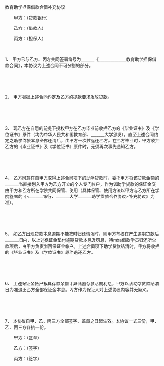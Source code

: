 



教育助学担保借款合同补充协议



 

　　甲方：（贷款银行）

　　乙方：（借款人）

　　丙方：（担保人）

　　

1、
甲方已与乙方、丙方共同签署编号为_______《______________教育助学担保借款合同》，本协议为上述合同不可分割的部分。

　　

　　

2、
甲方根据上述合同约定及乙方的提款要求发放贷款。

　　

　　

3、
现乙方在自愿的前提下授权甲方在乙方毕业前收押乙方的《毕业证书》及《学位证书》原件（均为中华人民共和国教育部、_______大学颁发），直至上述合同约定之助学贷款本息全部还清后，由甲方一次性返还乙方。在乙方毕业时，甲方收押乙方的《毕业证书》及《学位证书》原件时，无须再次事先通知乙方。

　　

　　

4、
乙方同意在自甲方取得上述合同项下的助学贷款时，委托甲方将该贷款金额的_______%直接划入甲方为乙方开立的个人专门帐户，作为该助学贷款的保证金交由甲方和乙方所在学院共同保管、使用（具体保管、使用方法以甲方与乙方所在学院签署的《&lt;_______银行、_______大学_______助学贷款合作协议&gt;补充协议》为准）。

　　

　　

5、
如乙方出现贷款本息逾期不能按时归还情况时，则甲方有权在产生逾期贷款后_______日内，以上述保证金垫付逾期贷款本息及罚息，待mba借款学员归还所欠款项后，由甲方负责划回保证金帐户。上述合同项下助学贷款结清时，甲方将收押的《毕业证书》及《学位证书》原件退还乙方。

　　

　　

6、
上述保证金帐户按其存款余额计算储蓄存款活期利息，甲方以该助学贷款结清日为准退还乙方全部保证金本息。丙方作为保证人对上述协议内容并无疑义。

　　

　　

7、
本协议自甲、乙、丙三方全部签字、盖章之日起生效。本协议一式三份，甲、乙、丙三方各执一份。　　

　　甲方：（签章）

　　乙方：（签字）

　　丙方：（签字）